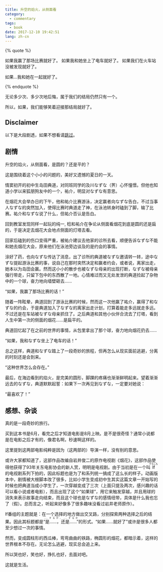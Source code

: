 ```yaml
---
title: 升空的焰火，从侧面看
category:
  - commentary
tags:
  - book
date: 2017-12-10 19:42:51
lang: zh-cn
---
```



{% quote %}

如果我赢了那场比赛就好了。
如果我和她坐上了电车就好了。
如果我们在火车站没被发现就好了。

如果...我和她在一起就好了。

{% endquote %}

无论多少次、多少次地后悔，属于我们的结局仍然只有一个。

所以，如果，我们能够笑着迎接那结局就好了。

<!-- more -->

## Disclaimer

以下是大段剧透，如果不想看请[跳过](#kanso)。

## 剧情

升空的焰火，从侧面看，是圆的？还是平的？

这是围绕着这个小小的问题的，美好又遗憾的夏日的一天。

情窦初开的初中生岛田典道，对同班同学的及川なずな（荠）心怀憧憬。但他也知道小学以来狐朋狗友中的一个，祐介，明显对なずな有意思。

在烟花大会举办日的下午，他和祐介比赛游泳，决定赢者向なずな告白，不过当事人なずな的突然加入，使得比赛时典道走了神，在泳池转身时磕到了脚，输了比赛。祐介和なずな说了什么，但祐介否认是告白。

回到教室发现同样一起玩的纯一, 稔和祐介在争论从侧面看烟花到底是圆的还是扁的，于是决定去烟花大会地点侧面的灯塔去看。

回家后磕到的伤口变得严重，被祐介建议去他家的诊所去看，顺便告诉なずな不能和她去烟花大会，原来他们在泳池旁边谈及的是约会的事情。

涂好了药，也向なずな传达了消息，出了诊所的典道被なずな邀请转一转，途中なずな提起游泳比赛的事，说自己在那时突然决定和赢者约会，或者说，离家出走，她本以为岛田会赢。然而这小小的散步也被なずな母亲的出现打断，なずな被母亲强行带走，只留下包中的东西散了一地。心情难过而又无处发泄的典道捡起了杂物中的一个球，奋力地向墙壁砸去……

“如果，我赢了那场比赛的话！”

随着一阵眩晕，典道回到了游泳比赛的时候，然而这一次他赢了祐介，赢得了和なずな的约会，于是典道加入了なずな的离家出走计划，打算着能走多远就走多远。不过还是在车站被なずな母亲抓住了。之后典道和其他小伙伴合流去了灯塔，看到人生中第一次的侧面的烟花……是扁平的。

典道回忆起了在之前的世界的事情，从包里拿出了那个球，奋力地向烟花扔去……

“如果，我和なずな坐上了电车的话！”

总之这样，典道和なずな踏上了一段奇妙的旅程，但再怎么从现实面前逃避，分离的时刻还是会到来。

“这种世界怎么会存在。”

最后，在海边看到的焰火，是完美的圆形，脚踝的疼痛也渐渐鲜明起来。望着渐渐远去的なずな，典道默默起誓：如果下一次再见到なずな，一定要对她说：

“最喜欢了！”

## 感想、杂谈
<a id="kanso"></a>

真的是一段奇妙的旅行。

买到这本书是6月，看完之后才知道电影是8月上映。是不是很奇怪？通常小说都是在电影之后才有的，像君名啊，秒速啊这样的。

这里提到这两部电影纯粹是因为（这两部的）导演一样，没有别的意思。

或许大家都知道了，这部作品改编自岩井俊二的原作电视剧《烟花》，这部作品使得他获得了93年关东电影协会的新人赏，明明是电视剧。由于当初是在一个叫<ruby>If<rt>If もしも</rt></ruby>的电视剧系列下拍的，因此标题也是为了和系列统一搞成了这么长的样子。动画版本中，剧情被大根脚本改了很多，比如小学生变成初中生<span class="spoiler">其实这篇文章一开始写的时候也把典道当成小学生了</span>，一次穿越变成了三次（上面只提及两次，感兴趣的话可以看小说或者电影），而且出现了这个“如果球”，用它来触发穿越，并且用球的消失来表示故事走向结束，而且这个球也是なずな的感情纽带，具体是什么我也忘了（假）。总而言之，听起来好像多了很多趣味<span class="spoiler">没看过岩井老师原作</span>）。

If番组的主题就是：在一个选择的地方做出交叉路，分别探索两种选择之后的结果。因此其标题都是<ruby>“是……，还是……”<rt>……するか、……するか</rt></ruby>的形式。“如果……就好了”或许是很多人都至少想过一次的事情。

然而，变成圆柱形的西瓜棒，弯弯曲曲的铁路，椭圆形的烟花，都暗示着，这样的世界根本不存在。无论怎么逃避，现实总会追上来。

所以哭也好，笑也好，挣扎也好，去面对吧。

这就是生活。
